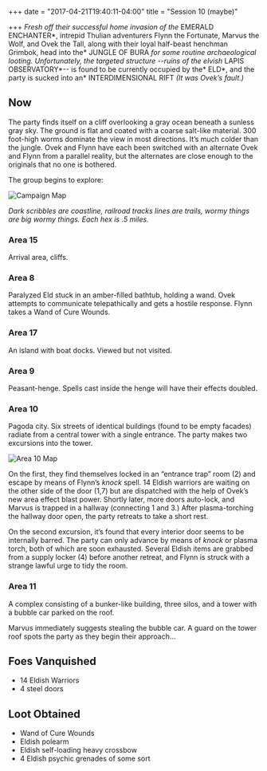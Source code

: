+++
date = "2017-04-21T19:40:11-04:00"
title = "Session 10 (maybe)"

+++
*Fresh off their successful home invasion of the* EMERALD ENCHANTER*, intrepid Thulian adventurers Flynn the Fortunate, Marvus the Wolf, and Ovek the Tall, along with their loyal half-beast henchman Grimbok, head into the* JUNGLE OF BURA *for some routine archaeological looting. Unfortunately, the targeted structure --ruins of the elvish* LAPIS OBSERVATORY*-- is found to be currently occupied by the* ELD*, and the party is sucked into an* INTERDIMENSIONAL RIFT *(It was Ovek’s fault.)*

<!--more-->

## Now

The party finds itself on a cliff overlooking a gray ocean beneath a sunless gray sky.  The ground is flat and coated with a coarse salt-like material. 300 foot-high worms dominate the view in most directions. It’s much colder than the jungle. Ovek and Flynn have each been switched with an alternate Ovek and Flynn from a parallel reality, but the alternates are close enough to the originals that no one is bothered.

The group begins to explore:

![Campaign Map](/images/misty-isle-player-hex-1.jpg)

*Dark scribbles are coastline, railroad tracks lines are trails, wormy things are big wormy things. Each hex is .5 miles.*

### Area 15

Arrival area, cliffs.

### Area 8

Paralyzed Eld stuck in an amber-filled bathtub, holding a wand. Ovek attempts to communicate telepathically and gets a hostile response. Flynn takes a Wand of Cure Wounds.

### Area 17

An island with boat docks. Viewed but not visited.

### Area 9

Peasant-henge. Spells cast inside the henge will have their effects doubled.

### Area 10

Pagoda city. Six streets of identical buildings (found to be empty facades) radiate from a central tower with a single entrance. The party makes two excursions into the tower. 

![Area 10 Map](/uploads/area-10-session-10-iso.png)

On the first, they find themselves locked in an “entrance trap” room (2) and escape by means of Flynn’s *knock* spell. 14 Eldish warriors are waiting on the other side of the door (1,7) but are dispatched with the help of Ovek’s new area effect blast power. Shortly later, more doors auto-lock, and Marvus is trapped in a hallway (connecting 1 and 3.) After plasma-torching the hallway door open, the party retreats to take a short rest.

On the second excursion, it’s found that every interior door seems to be internally barred. The party can only advance by means of *knock* or plasma torch, both of which are soon exhausted. Several Eldish items are grabbed from a supply locker (4) before another retreat, and Flynn is struck with a strange lawful urge to tidy the room. 

### Area 11

A complex consisting of a bunker-like building, three silos, and a tower with a bubble car parked on the roof. 

Marvus immediately suggests stealing the bubble car. A guard on the tower roof spots the party as they begin their approach...

## Foes Vanquished 

* 14 Eldish Warriors
* 4 steel doors

## Loot Obtained

* Wand of Cure Wounds
* Eldish polearm
* Eldish self-loading heavy crossbow
* 4 Eldish psychic grenades of some sort